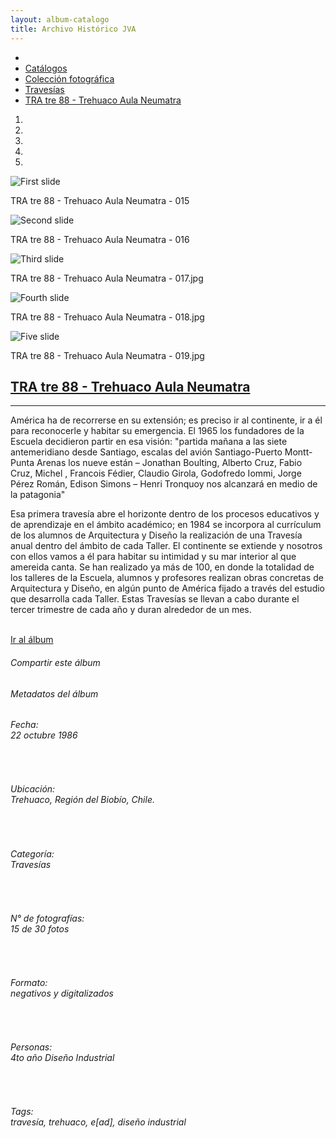 ```yaml
---
layout: album-catalogo
title: Archivo Histórico JVA
---
```

<!-- Carousel -->
<div class='contenedor-sin-relleno'>
  <div class='fila'>
    <div class="col-lg-12 oculto-xs">
      <ul id="breadcrumb">
        <li><a href="#"><i class="icn icn-hogar icn-md"></i></a></li>
        <li><a href="#"> Catálogos </a></li>
        <li><a href="#"> Colección fotográfica </a></li>
        <li><a href="#"> Travesías</a></li>
        <li><a href="#"> TRA tre 88 - Trehuaco Aula Neumatra</a></li>
      </ul>
    </div>
  </div>
</div>
<div class='alto-lg'>
  <div data-ride="carousel" class="carousel slide" id="carousel-example-generic"> 
    <ol class="carousel-indicators"> 
      <li data-slide-to="0" data-target="#carousel-example-generic" class="active"></li> 
      <li data-slide-to="1" data-target="#carousel-example-generic"></li> 
      <li data-slide-to="2" data-target="#carousel-example-generic"></li> 
      <li data-slide-to="3" data-target="#carousel-example-generic"></li>
      <li data-slide-to="4" data-target="#carousel-example-generic"></li>
    </ol> 
    <div class="carousel-inner"> 
      <div class="item active imagen-carousel"> <!-- 1er slide -->
        <img class='altura-maxima' alt="First slide" src="{{ site.baseurl }}/img/img-archivo/TRA tre 88 - Trehuaco Aula Neumatra - 015.jpg" title="Publicaciones recientes"> 
        <div class='pie-de-foto'> 
          <p class='centrado'><i class="icn icn-travesia icn-lg"></i> TRA tre 88 - Trehuaco Aula Neumatra - 015</p> 
        </div>  
      </div>
      <div class="item imagen-carousel"> <!-- 2do slide -->
        <img class='altura-maxima' alt="Second slide" src="{{ site.baseurl }}/img/img-archivo/TRA tre 88 - Trehuaco Aula Neumatra - 016.jpg" title="Álbumes destacados"> 
        <div class='pie-de-foto'> 
          <p class='centrado'><i class="icn icn-travesia icn-lg"></i> TRA tre 88 - Trehuaco Aula Neumatra - 016</p> 
        </div> 
      </div>
      <div class="item imagen-carousel"> <!-- 3er slide -->
        <img class='altura-maxima' alt="Third slide" src="{{ site.baseurl }}/img/img-archivo/TRA tre 88 - Trehuaco Aula Neumatra - 017.jpg" title="Noticias"> 
        <div class='pie-de-foto'> 
          <p class='centrado'><i class="icn icn-travesia icn-lg"></i>TRA tre 88 - Trehuaco Aula Neumatra - 017.jpg</p>  
        </div>  
      </div>
      <div class="item imagen-carousel"> <!-- 4to slide -->
        <img class='altura-maxima' alt="Fourth slide" src="{{ site.baseurl }}/img/img-archivo/TRA tre 88 - Trehuaco Aula Neumatra - 018.jpg" title="Publicaciones recientes"> 
        <div class='pie-de-foto'> 
          <p class='centrado'><i class="icn icn-travesia icn-lg"></i>TRA tre 88 - Trehuaco Aula Neumatra - 018.jpg</p> 
        </div>  
      </div> 
      <div class="item imagen-carousel"> <!-- 5to slide -->
        <img class='altura-maxima' alt="Five slide" src="{{ site.baseurl }}/img/img-archivo/TRA tre 88 - Trehuaco Aula Neumatra - 019.jpg" title="Publicaciones recientes"> 
        <div class='pie-de-foto'> 
          <p class='centrado'><i class="icn icn-travesia icn-lg"></i>TRA tre 88 - Trehuaco Aula Neumatra - 019.jpg</p> 
        </div>  
      </div>    
    </div> <!-- fin carousel inner -->
  </div>  <!-- fin datos-carousel -->
</div> <!-- fin alto-lg -->
<!--  CONTENIDO CENTRAL   -->
<div class='fondo-blanco'>
  <div class='wrap'>
    <div class='fila'> <!-- Noticia destacada -->
      <div class='col-lg-6 col-md-8 col-sm-12 col-xs-12'>
        <a href=''><h2 class='rojo-claro'>TRA tre 88 - Trehuaco Aula Neumatra</h2></a>
        <hr>
        <p class='xs gris-oscuro italica'>América ha de recorrerse en su extensión; es preciso ir al continente, ir a él para reconocerle y habitar su emergencia. El 1965 los fundadores de la Escuela decidieron partir en esa visión: "partida mañana a las siete antemeridiano desde Santiago, escalas del avión Santiago-Puerto Montt-Punta Arenas los nueve están – Jonathan Boulting, Alberto Cruz, Fabio Cruz, Michel , Francois Fédier, Claudio Girola, Godofredo Iommi, Jorge Pérez Román, Edison Simons – Henri Tronquoy nos alcanzará en medio de la patagonia"</p>
        <p class='xs gris-oscuro fina'>Esa primera travesía abre el horizonte dentro de los procesos educativos y de aprendizaje en el ámbito académico; en 1984 se incorpora al currículum de los alumnos de Arquitectura y Diseño la realización de una Travesía anual dentro del ámbito de cada Taller. El continente se extiende y nosotros con ellos vamos a él para habitar su intimidad y su mar interior al que amereida canta. Se han realizado ya más de 100, en donde la totalidad de los talleres de la Escuela, alumnos y profesores realizan obras concretas de Arquitectura y Diseño, en algún punto de América fijado a través del estudio que desarrolla cada Taller. Estas Travesías se llevan a cabo durante el tercer trimestre de cada año y duran alrededor de un mes. </p></br> 
        <div class='enlace-album'>
          <a class="btn btn-md" href="https://www.flickr.com/photos/archivo-escuela/collections/72157634651703945/">Ir al álbum</a>
        </div>
        <h6 class="fino"><i class="icn icn-vinculo icn-md"></i> Compartir este álbum</h6>
        <a href="#">
          <span class="icn-stack icn-md">
            <i class="icn icn-circulo icn-stack-2x naranja-opuesto"></i>
            <i class="icn icn-twitter icn-stack-1x icn-inverse"></i>
          </span>
        </a>
        <a href="#">
          <span class="icn-stack icn-md">
            <i class="icn icn-circulo icn-stack-2x damasco-opuesto"></i>
            <i class="icn icn-facebook icn-stack-1x icn-inverse"></i>
          </span>
        </a>
        <a href="#">
          <span class="icn-stack icn-md">
            <i class="icn icn-circulo icn-stack-2x rojo-claro"></i>
            <i class="icn icn-enlace icn-stack-1x icn-inverse"></i>
          </span>
        </a>
        <a href="#">
          <span class="icn-stack icn-md margen-cuadros">
            <i class="icn icn-circulo icn-stack-2x naranja"></i>
            <i class="icn icn-rss icn-stack-1x icn-inverse"></i>
          </span>
        </a>
      </div> 
      <div class='col-lg-2 oculto-md oculto-sm oculto-xs'></div>
        <div class='col-lg-3 col-md-4 col-sm-6 col-xs-12'> 
          <div class='tabla-metadato'>
            <h6 class='rojo-claro margen-superior margen-inferior'><i class="icn icn-clip icn-md gris"></i>Metadatos del álbum</h6>
            <div class='cont-descripcion-album'><div class='listado-album'><i class='icn icn-cuadro icn-sm rojo-claro'></i></div><h6 class='metadato negro-claro'>Fecha:<br>22 octubre 1986</h6></div>
            <br>
            <div class='cont-descripcion-album'><div class='listado-album'><i class='icn icn-cuadro icn-sm rojo-claro'></i></div><h6 class='metadato negro-claro'>Ubicación: <br>Trehuaco, Región del Biobío, Chile. </h6></div>
            <br>
            <div class='cont-descripcion-album'><div class='listado-album'><i class='icn icn-cuadro icn-sm rojo-claro'></i></div><h6 class='metadato negro-claro'>Categoría: <br>Travesías </h6></div>
            <br>
            <div class='cont-descripcion-album'><div class='listado-album'><i class='icn icn-cuadro icn-sm rojo-claro'></i></div><h6 class='metadato negro-claro'>N° de fotografías: <br>15 de 30 fotos </h6></div>
            <br>
            <div class='cont-descripcion-album'><div class='listado-album'><i class='icn icn-cuadro icn-sm rojo-claro'></i></div><h6 class='metadato negro-claro'>Formato: <br>negativos y digitalizados </h6></div>
            <br>
            <div class='cont-descripcion-album'><div class='listado-album'><i class='icn icn-cuadro icn-sm rojo-claro'></i></div><h6 class='metadato negro-claro'>Personas: <br>4to año Diseño Industrial </h6></div>
            <br>
            <div class='cont-descripcion-album'><div class='listado-album'><i class='icn icn-cuadro icn-sm rojo-claro'></i></div><h6 class='metadato negro-claro'>Tags: <br>travesía, trehuaco, e[ad], diseño industrial </h6></div>
          </div>
        </div>  
      </div><!-- fin fila -->
    </div> <!-- fin wrap -->
  </div> <!-- fin fondo-blanco -->
</div> <!-- fin fondo-blanco   --> 
